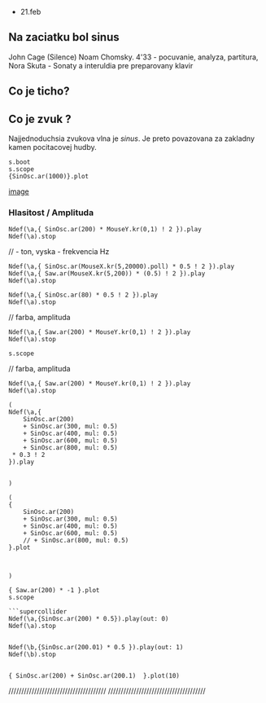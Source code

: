 
* 21.feb

## Na zaciatku bol sinus



John Cage (Silence)
Noam Chomsky.
4'33 - pocuvanie, analyza, partitura,
Nora Skuta - Sonaty a interuldia pre preparovany klavir

## Co je ticho?
## Co je zvuk ?

Najjednoduchsia zvukova vlna je *sinus*. Je preto povazovana za zakladny kamen pocitacovej hudby.
```supercollider
s.boot
s.scope
{SinOsc.ar(1000)}.plot
```
[image](img/sin.png)
### Hlasitost / Amplituda
```supercollider
Ndef(\a,{ SinOsc.ar(200) * MouseY.kr(0,1) ! 2 }).play
Ndef(\a).stop
```


// - ton, vyska - frekvencia Hz
```supercollider
Ndef(\a,{ SinOsc.ar(MouseX.kr(5,20000).poll) * 0.5 ! 2 }).play
Ndef(\a,{ Saw.ar(MouseX.kr(5,200)) * (0.5) ! 2 }).play
Ndef(\a).stop
```


```supercollider
Ndef(\a,{ SinOsc.ar(80) * 0.5 ! 2 }).play
Ndef(\a).stop
```

// farba, amplituda
```supercollider
Ndef(\a,{ Saw.ar(200) * MouseY.kr(0,1) ! 2 }).play
Ndef(\a).stop

s.scope
```





// farba, amplituda
```supercollider
Ndef(\a,{ Saw.ar(200) * MouseY.kr(0,1) ! 2 }).play
Ndef(\a).stop
```

```supercollider
(
Ndef(\a,{
	SinOsc.ar(200)
	+ SinOsc.ar(300, mul: 0.5)
	+ SinOsc.ar(400, mul: 0.5)
	+ SinOsc.ar(600, mul: 0.5)
	+ SinOsc.ar(800, mul: 0.5)
 * 0.3 ! 2
}).play


)
```


```supercollider
(
{
	SinOsc.ar(200)
	+ SinOsc.ar(300, mul: 0.5)
	+ SinOsc.ar(400, mul: 0.5)
	+ SinOsc.ar(600, mul: 0.5)
	// + SinOsc.ar(800, mul: 0.5)
}.plot



)

```

```supercollider
{ Saw.ar(200) * -1 }.plot
s.scope

```supercollider
Ndef(\a,{SinOsc.ar(200) * 0.5}).play(out: 0)
Ndef(\a).stop


Ndef(\b,{SinOsc.ar(200.01) * 0.5 }).play(out: 1)
Ndef(\b).stop


{ SinOsc.ar(200) + SinOsc.ar(200.1)  }.plot(10)
```

//////////////////////////////////////
//////////////////////////////////////
